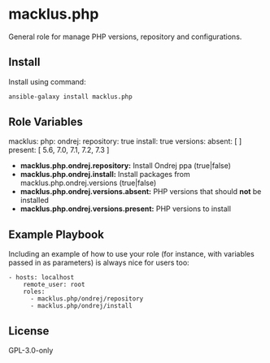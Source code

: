 macklus.php
===========

General role for manage PHP versions, repository and configurations.


Install
-------

Install using command:
```bash
ansible-galaxy install macklus.php
```


Role Variables
--------------

macklus:
  php:
    ondrej:
      repository: true
      install: true
      versions: 
        absent: [ ]
        present: [ 5.6, 7.0, 7.1, 7.2, 7.3 ]

* **macklus.php.ondrej.repository:** Install Ondrej ppa (true|false)
* **macklus.php.ondrej.install:** Install packages from macklus.php.ondrej.versions (true|false)
* **macklus.php.ondrej.versions.absent:** PHP versions that should **not** be installed
* **macklus.php.ondrej.versions.present:** PHP versions to install


Example Playbook
----------------

Including an example of how to use your role (for instance, with variables passed in as parameters) is always nice for users too:

    - hosts: localhost
        remote_user: root
        roles:
          - macklus.php/ondrej/repository
          - macklus.php/ondrej/install


License
-------

GPL-3.0-only